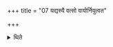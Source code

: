 +++
title = "07 यद्यस्यै वत्सो वायोर्नियुत्वत"

+++

<details><summary>थिते</summary>

यद्यस्यै वत्सो वायोर्नियुत्वत ऋचा जुहुयात् ७
</details>
